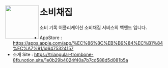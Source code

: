 # 소비채집 <img src="https://github.com/lxxyeon/311TEN022/assets/57200871/8b6d579f-f114-4396-ba40-22d2b3099f2c" width = 105 align = left>

소비 기록 어플리케이션 소비채집 서비스의 백엔드 입니다.
- AppStore : https://apps.apple.com/app/%EC%86%8C%EB%B9%84%EC%B1%84%EC%A7%91/id6475324157
- 소개 Site : https://triangular-trombone-8fb.notion.site/1e0b29b4024f40a7b7cd588d5d081b5a
